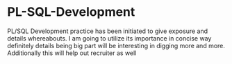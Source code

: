 # PL-SQL-Development
PL/SQL Development practice has been initiated to give exposure and details whereabouts. I am going to utilize its importance in concise way definitely details being big part will be interesting in digging more and more.
Additionally this will help out recruiter as well
